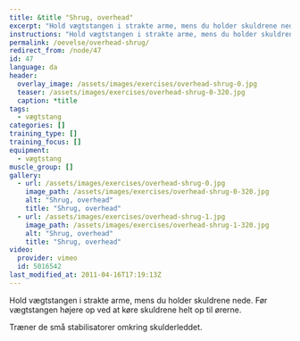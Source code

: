 ```yaml
---
title: &title "Shrug, overhead"
excerpt: "Hold vægtstangen i strakte arme, mens du holder skuldrene nede. Før vægtstangen højere op ved at køre skuldrene helt op til ørerne."
instructions: "Hold vægtstangen i strakte arme, mens du holder skuldrene nede. Før vægtstangen højere op ved at køre skuldrene helt op til ørerne."
permalink: /oevelse/overhead-shrug/
redirect_from: /node/47
id: 47
language: da
header:
  overlay_image: /assets/images/exercises/overhead-shrug-0.jpg
  teaser: /assets/images/exercises/overhead-shrug-0-320.jpg
  caption: *title
tags:
  - vægtstang
categories: []
training_type: [] 
training_focus: []
equipment:
  - vægtstang
muscle_group: []
gallery:
  - url: /assets/images/exercises/overhead-shrug-0.jpg
    image_path: /assets/images/exercises/overhead-shrug-0-320.jpg
    alt: "Shrug, overhead"
    title: "Shrug, overhead"
  - url: /assets/images/exercises/overhead-shrug-1.jpg
    image_path: /assets/images/exercises/overhead-shrug-1-320.jpg
    alt: "Shrug, overhead"
    title: "Shrug, overhead"
video:
  provider: vimeo
  id: 5016542
last_modified_at: 2011-04-16T17:19:13Z
---
```


Hold vægtstangen i strakte arme, mens du holder skuldrene nede. Før vægtstangen højere op ved at køre skuldrene helt op til ørerne.

Træner de små stabilisatorer omkring skulderleddet.
